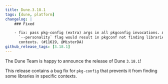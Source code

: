 ```yaml
---
title: Dune.3.18.1
tags: [dune, platform]
changelog: |
    ### Fixed

    - fix: pass pkg-config (extra) args in all pkgconfig invocations. A missing
      `--personality` flag would result in pkgconf not finding libraries in some
      contexts. (#11619, @MisterDA)
github_release_tags: [3.18.1]
---
```


The Dune Team is happy to announce the release of Dune `3.18.1`!

This release contains a bug fix for `pkg-config` that prevents it from finding some
libraries in specific contexts.

